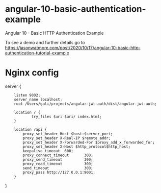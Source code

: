 # angular-10-basic-authentication-example

Angular 10 - Basic HTTP Authentication Example

To see a demo and further details go to https://jasonwatmore.com/post/2020/10/17/angular-10-basic-http-authentication-tutorial-example


# Nginx config

server {

        listen 9002;
        server_name localhost;
        root /Users/gali/projects/angular-jwt-auth/dist/angular-jwt-auth;

        location / {
                try_files $uri $uri/ index.html;
        }

        location /api {
            proxy_set_header Host $host:$server_port;
            proxy_set_header X-Real-IP $remote_addr;
            proxy_set_header X-Forwarded-For $proxy_add_x_forwarded_for;
            proxy_set_header X-Host $http_protocol$http_host;
            keepalive_timeout  600;
            proxy_connect_timeout       300;
            proxy_send_timeout          300;
            proxy_read_timeout          300;
            send_timeout                300;
            proxy_pass http://127.0.0.1:9001;
        }

}
